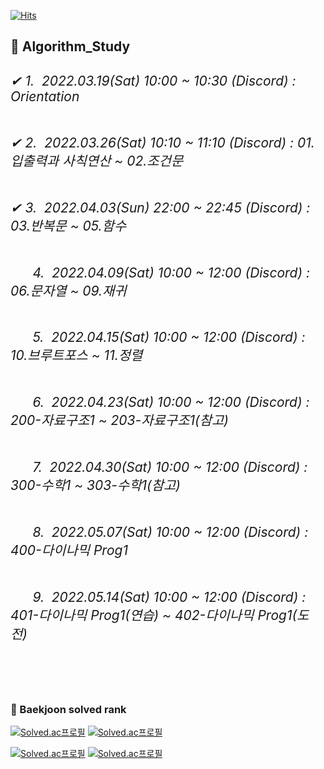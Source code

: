 [![Hits](https://hits.seeyoufarm.com/api/count/incr/badge.svg?url=https://github.com/leechun1095/Algorithm_Study&count_bg=%233DBCC8&title_bg=%23555555&icon=&icon_color=%23E7E7E7&title=hits&edge_flat=false)](https://hits.seeyoufarm.com)

<h2>👋 Algorithm_Study<h2>
<div>
  <h6>✔&nbsp;1.&nbsp;&nbsp;2022.03.19(Sat) 10:00 ~ 10:30 (Discord) : Orientation</h6>
  <h6>✔&nbsp;2.&nbsp;&nbsp;2022.03.26(Sat) 10:10 ~ 11:10 (Discord) : 01.입출력과 사칙연산 ~ 02.조건문 </h6>
  <h6>✔&nbsp;3.&nbsp;&nbsp;2022.04.03(Sun) 22:00 ~ 22:45 (Discord) : 03.반복문 ~ 05.함수 </h6>
  <h6>&nbsp;&nbsp;&nbsp;&nbsp;&nbsp;&nbsp;4.&nbsp;&nbsp;2022.04.09(Sat) 10:00 ~ 12:00 (Discord) : 06.문자열 ~ 09.재귀 </h6>
  <h6>&nbsp;&nbsp;&nbsp;&nbsp;&nbsp;&nbsp;5.&nbsp;&nbsp;2022.04.15(Sat) 10:00 ~ 12:00 (Discord) : 10.브루트포스 ~ 11.정렬 </h6>
  <h6>&nbsp;&nbsp;&nbsp;&nbsp;&nbsp;&nbsp;6.&nbsp;&nbsp;2022.04.23(Sat) 10:00 ~ 12:00 (Discord) : 200-자료구조1 ~ 203-자료구조1(참고) </h6>
  <h6>&nbsp;&nbsp;&nbsp;&nbsp;&nbsp;&nbsp;7.&nbsp;&nbsp;2022.04.30(Sat) 10:00 ~ 12:00 (Discord) : 300-수학1 ~ 303-수학1(참고) </h6>
  <h6>&nbsp;&nbsp;&nbsp;&nbsp;&nbsp;&nbsp;8.&nbsp;&nbsp;2022.05.07(Sat) 10:00 ~ 12:00 (Discord) : 400-다이나믹 Prog1 </h6>
  <h6>&nbsp;&nbsp;&nbsp;&nbsp;&nbsp;&nbsp;9.&nbsp;&nbsp;2022.05.14(Sat) 10:00 ~ 12:00 (Discord) : 401-다이나믹 Prog1(연습) ~ 402-다이나믹 Prog1(도전) </h6>
</div>
<br>

<h3>🏅 Baekjoon solved rank</h3>

[![Solved.ac프로필](http://mazassumnida.wtf/api/v2/generate_badge?boj=skgml0)](https://solved.ac/skgml0) [![Solved.ac프로필](http://mazassumnida.wtf/api/v2/generate_badge?boj=ldy0956)](https://solved.ac/ldy0956)   
  
[![Solved.ac프로필](http://mazassumnida.wtf/api/v2/generate_badge?boj=dlckdgjs89)](https://solved.ac/dlckdgjs89) [![Solved.ac프로필](http://mazassumnida.wtf/api/v2/generate_badge?boj=alias8282)](https://solved.ac/alias8282)

